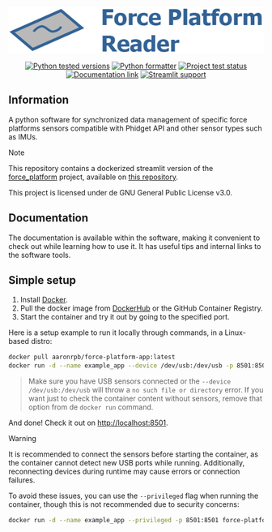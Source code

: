 <p align="center">
  <a href="#readme"><img alt="Force platform reader logo" src="images/force_platform_logo.png"></a>
</p>
<p align="center">
  <a href="#readme"><img alt="Python tested versions" src="https://img.shields.io/badge/python-3.10_3.11-blue?style=flat-square"></a>
  <a href="https://github.com/psf/black"><img alt="Python formatter" src="https://img.shields.io/badge/code%20style-black-000000?style=flat-square"></a>
  <a href="https://github.com/AaronPB/force-platform-app/actions/workflows/project_test.yaml"><img alt="Project test status" src="https://img.shields.io/github/actions/workflow/status/AaronPB/force-platform-app/project_test.yaml?branch=master&logo=github&label=project_test&style=flat-square"></a>
  <a href="https://aaronpb.github.io/force_platform/"><img alt="Documentation link" src="https://img.shields.io/badge/main_project_docs-available-44CC11?logo=materialformkdocs&logoColor=white&style=flat-square"></a>
  <a href="https://streamlit.io/"><img alt="Streamlit support" src="https://img.shields.io/badge/Powered_with_Streamlit-FF4B4B?logo=streamlit&logoColor=white&style=flat-square"></a>
</p>

## Information

A python software for synchronized data management of specific force platforms sensors compatible with Phidget API and other sensor types such as IMUs.

> [!note]
> This repository contains a dockerized streamlit version of the [force_platform](https://aaronpb.github.io/force_platform/) project, available on [this repository](https://github.com/AaronPB/force_platform).

This project is licensed under de GNU General Public License v3.0.

## Documentation

The documentation is available within the software, making it convenient to check out while learning how to use it. It has useful tips and internal links to the software tools.

## Simple setup

1. Install [Docker](https://docs.docker.com/engine/install/).
2. Pull the docker image from [DockerHub](https://hub.docker.com/r/aaronrpb/force-platform-app) or the GitHub Container Registry.
3. Start the container and try it out by going to the specified port.

Here is a setup example to run it locally through commands, in a Linux-based distro:

```bash
docker pull aaronrpb/force-platform-app:latest
docker run -d --name example_app --device /dev/usb:/dev/usb -p 8501:8501 aaronrpb/force-platform-app
```

> Make sure you have USB sensors connected or the `--device /dev/usb:/dev/usb` will throw a `no such file or directory` error.
> If you want just to check the container content without sensors, remove that option from de `docker run` command.

And done! Check it out on [http://localhost:8501](http://localhost:8501).

> [!warning]
> It is recommended to connect the sensors before starting the container, as the container cannot detect new USB ports while running.
> Additionally, reconnecting devices during runtime may cause errors or connection failures.
>
> To avoid these issues, you can use the `--privileged` flag when running the container, though this is not recommended due to security concerns:
> ```bash
> docker run -d --name example_app --privileged -p 8501:8501 force-platform-app
> ```
